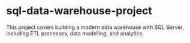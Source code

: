 # sql-data-warehouse-project
This project covers building a modern data warehouse with SQL Server, including ETL processes, data modelling, and analytics.
